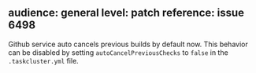 audience: general
level: patch
reference: issue 6498
---

Github service auto cancels previous builds by default now.
This behavior can be disabled by setting `autoCancelPreviousChecks` to `false` in the `.taskcluster.yml` file.
